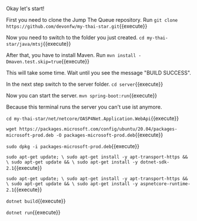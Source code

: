 Okay let's start!

First you need to clone the Jump The Queue repository.
Run `git clone https://github.com/devonfw/my-thai-star.git`{{execute}}

Now you need to switch to the folder you just created.
`cd my-thai-star/java/mtsj`{{execute}}

After that, you have to install Maven.
Run `mvn install -Dmaven.test.skip=true`{{execute}}

This will take some time. Wait until you see the message "BUILD SUCCESS".

In the next step switch to the server folder.
`cd server`{{execute}}

Now you can start the server.
`mvn spring-boot:run`{{execute}}

Because this terminal runs the server you can't use ist anymore.

`cd my-thai-star/net/netcore/OASP4Net.Application.WebApi`{{execute}}

`wget https://packages.microsoft.com/config/ubuntu/20.04/packages-microsoft-prod.deb -O packages-microsoft-prod.deb`{{execute}}

`sudo dpkg -i packages-microsoft-prod.deb`{{execute}}

`sudo apt-get update; \
  sudo apt-get install -y apt-transport-https && \
  sudo apt-get update && \
  sudo apt-get install -y dotnet-sdk-2.1`{{execute}}
  
`sudo apt-get update; \
  sudo apt-get install -y apt-transport-https && \
  sudo apt-get update && \
  sudo apt-get install -y aspnetcore-runtime-2.1`{{execute}} 
  
  `dotnet build`{{execute}}
  
  `dotnet run`{{execute}}
